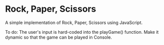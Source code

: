 # Rock, Paper, Scissors

A simple implementation of Rock, Paper, Scissors using JavaScript.

To do:
The user's input is hard-coded into the playGame() function. Make it dynamic
so that the game can be played in Console.
